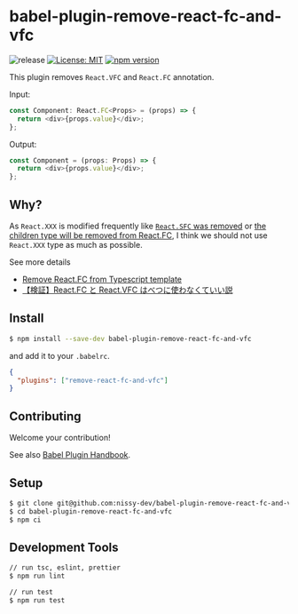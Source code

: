 # babel-plugin-remove-react-fc-and-vfc

![release](https://github.com/nissy-dev/babel-plugin-remove-react-fc-and-vfc/actions/workflows/release.yml/badge.svg)
[![License: MIT](https://img.shields.io/github/license/nissy-dev/babel-plugin-remove-react-fc-and-vfc.svg)](https://opensource.org/licenses/MIT)
[![npm version](https://badge.fury.io/js/babel-plugin-remove-react-fc-and-vfc.svg)](https://badge.fury.io/js/babel-plugin-remove-react-fc-and-vfc)

This plugin removes `React.VFC` and `React.FC` annotation.

Input:

```ts
const Component: React.FC<Props> = (props) => {
  return <div>{props.value}</div>;
};
```

Output:

```ts
const Component = (props: Props) => {
  return <div>{props.value}</div>;
};
```

## Why?

As `React.XXX` is modified frequently like [`React.SFC` was removed](https://github.com/DefinitelyTyped/DefinitelyTyped/pull/30364) or [the children type will be removed from React.FC](https://github.com/DefinitelyTyped/DefinitelyTyped/issues/46691), I think we should not use `React.XXX` type as much as possible.

See more details

- [Remove React.FC from Typescript template](https://github.com/facebook/create-react-app/pull/8177)
- [【検証】React.FC と React.VFC はべつに使わなくていい説](https://kray.jp/blog/dont-have-to-use-react-fc-and-react-vfc/)

## Install

```sh
$ npm install --save-dev babel-plugin-remove-react-fc-and-vfc
```

and add it to your `.babelrc`.

```json
{
  "plugins": ["remove-react-fc-and-vfc"]
}
```

## Contributing

Welcome your contribution!

See also [Babel Plugin Handbook](https://github.com/jamiebuilds/babel-handbook/blob/master/translations/en/plugin-handbook.md).

## Setup

```sh
$ git clone git@github.com:nissy-dev/babel-plugin-remove-react-fc-and-vfc.git
$ cd babel-plugin-remove-react-fc-and-vfc
$ npm ci
```

## Development Tools

```sh
// run tsc, eslint, prettier
$ npm run lint

// run test
$ npm run test
```
